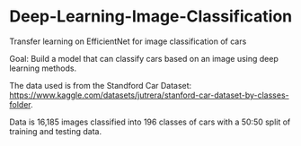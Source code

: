 # Deep-Learning-Image-Classification
Transfer learning on EfficientNet for image classification of cars

Goal: Build a model that can classify cars based on an image using deep learning methods.

The data used is from the Standford Car Dataset: https://www.kaggle.com/datasets/jutrera/stanford-car-dataset-by-classes-folder.

  Data is 16,185 images classified into 196 classes of cars with a 50:50 split of training and testing data.
